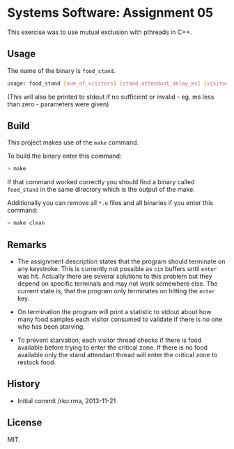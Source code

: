 Systems Software: Assignment 05
===============================

This exercise was to use mutual exclusion with pthreads in C++.


Usage
-----

The name of the binary is `food_stand`.

```sh
usage: food_stand [num_of_visitors] [stand_attendant_delay_ms] [visitor_sleep_min_ms] [visitor_sleep_max_ms]
```

(This will also be printed to stdout if no sufficient or invalid - eg. ms less than zero -  parameters were given)


Build
-----

This project makes use of the `make` command.

To build the binary enter this command:

```sh
> make
```

If that command worked correctly you should find a binary called `food_stand` in the same directory which is the output of the make.

Additionally you can remove all `*.o` files and all binaries if you enter this command:

```sh
> make clean
```


Remarks
-------

* The assignment description states that the program should terminate on any keystroke. This
  is currently not possible as `cin` buffers until `enter` was hit. Actually there are several
  solutions to this problem but they depend on specific terminals and may not work somewhere
  else. The current state is, that the program only terminates on hitting the `enter` key.

* On termination the program will print a statistic to stdout about how many food samples each
  visitor consumed to validate if there is no one who has been starving.

* To prevent starvation, each visitor thread checks if there is food available before trying to
  enter the critical zone. If there is no food available only the stand attendant thread will
  enter the critical zone to restock food.


History
-------

* Initial commit /rko:rma, 2013-11-21


License
-------

MIT.
